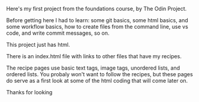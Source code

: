 Here's my first project from the foundations course, by The Odin Project.

Before getting here I had to learn: some git basics, some html basics, and some workflow basics, how to create files from the command line, use vs code, and write commit messages, so on.

This project just has html. 

There is an index.html file with links to other files that have my recipes.

The recipe pages use basic text tags, image tags, unordered lists, and ordered lists. You probaly won't want to follow the recipes, but these pages do serve as a first look at some of the html coding that will come later on.

Thanks for looking
